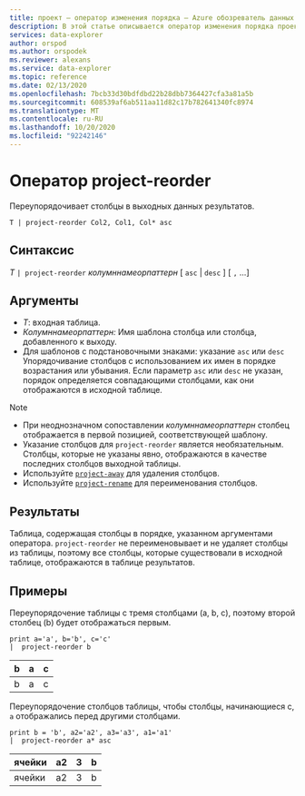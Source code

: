 ```yaml
---
title: проект — оператор изменения порядка — Azure обозреватель данных
description: В этой статье описывается оператор изменения порядка проектов в Azure обозреватель данных.
services: data-explorer
author: orspod
ms.author: orspodek
ms.reviewer: alexans
ms.service: data-explorer
ms.topic: reference
ms.date: 02/13/2020
ms.openlocfilehash: 7bcb33d30bdfdbd22b28dbb7364427cfa3a81a5b
ms.sourcegitcommit: 608539af6ab511aa11d82c17b782641340fc8974
ms.translationtype: MT
ms.contentlocale: ru-RU
ms.lasthandoff: 10/20/2020
ms.locfileid: "92242146"
---
```

# <a name="project-reorder-operator"></a>Оператор project-reorder

Переупорядочивает столбцы в выходных данных результатов.

```kusto
T | project-reorder Col2, Col1, Col* asc
```

## <a name="syntax"></a>Синтаксис

*T* `| project-reorder` *колумннамеорпаттерн* [ `asc` | `desc` ] [ `,` ...]

## <a name="arguments"></a>Аргументы

* *T*: входная таблица.
* *Колумннамеорпаттерн:* Имя шаблона столбца или столбца, добавленного к выходу.
* Для шаблонов с подстановочными знаками: указание `asc` или `desc` Упорядочивание столбцов с использованием их имен в порядке возрастания или убывания. Если параметр `asc` или `desc` не указан, порядок определяется совпадающими столбцами, как они отображаются в исходной таблице.

> [!NOTE]
> * При неоднозначном сопоставлении *колумннамеорпаттерн* столбец отображается в первой позицией, соответствующей шаблону.
> * Указание столбцов для `project-reorder` является необязательным. Столбцы, которые не указаны явно, отображаются в качестве последних столбцов выходной таблицы.
> * Используйте [`project-away`](projectawayoperator.md) для удаления столбцов.
> * Используйте [`project-rename`](projectrenameoperator.md) для переименования столбцов.


## <a name="returns"></a>Результаты

Таблица, содержащая столбцы в порядке, указанном аргументами оператора. `project-reorder` не переименовывает и не удаляет столбцы из таблицы, поэтому все столбцы, которые существовали в исходной таблице, отображаются в таблице результатов.

## <a name="examples"></a>Примеры

Переупорядочение таблицы с тремя столбцами (a, b, c), поэтому второй столбец (b) будет отображаться первым.

<!-- csl: https://help.kusto.windows.net/Samples -->
```kusto
print a='a', b='b', c='c'
|  project-reorder b
```

|b|а|c|
|---|---|---|
|b|а|c|

Переупорядочение столбцов таблицы, чтобы столбцы, начинающиеся с, `a` отображались перед другими столбцами.

<!-- csl: https://help.kusto.windows.net/Samples -->
```kusto
print b = 'b', a2='a2', a3='a3', a1='a1'
|  project-reorder a* asc
```

|ячейки|a2|3|b|
|---|---|---|---|
|ячейки|a2|3|b|
